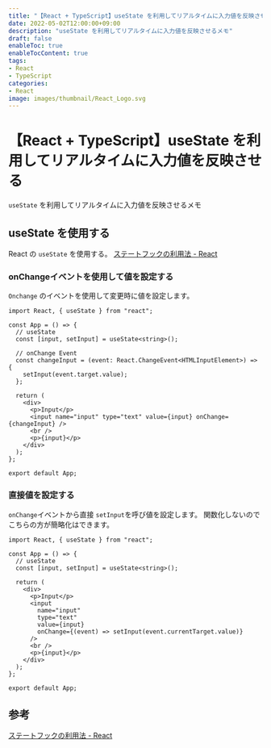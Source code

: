 ```yaml
---
title: "【React + TypeScript】useState を利用してリアルタイムに入力値を反映させる"
date: 2022-05-02T12:00:00+09:00
description: "useState を利用してリアルタイムに入力値を反映させるメモ"
draft: false
enableToc: true
enableTocContent: true
tags: 
- React
- TypeScript
categories: 
- React
image: images/thumbnail/React_Logo.svg
---
```


# 【React + TypeScript】useState を利用してリアルタイムに入力値を反映させる
`useState` を利用してリアルタイムに入力値を反映させるメモ

## useState を使用する
React の `useState` を使用する。
<a href="https://ja.reactjs.org/docs/hooks-state.html" target="_blank" rel="nofollow noopener">ステートフックの利用法 - React</a>

### onChangeイベントを使用して値を設定する
`Onchange` のイベントを使用して変更時に値を設定します。
```javascript:src/App.tsx
import React, { useState } from "react";

const App = () => {
  // useState
  const [input, setInput] = useState<string>();

  // onChange Event
  const changeInput = (event: React.ChangeEvent<HTMLInputElement>) => {
    setInput(event.target.value);
  };

  return (
    <div>
      <p>Input</p>
      <input name="input" type="text" value={input} onChange={changeInput} />
      <br />
      <p>{input}</p>
    </div>
  );
};

export default App;
```

### 直接値を設定する
`onChange`イベントから直接 `setInput`を呼び値を設定します。
関数化しないのでこちらの方が簡略化はできます。
```javascript:src/App.tsx
import React, { useState } from "react";

const App = () => {
  // useState
  const [input, setInput] = useState<string>();

  return (
    <div>
      <p>Input</p>
      <input
        name="input"
        type="text"
        value={input}
        onChange={(event) => setInput(event.currentTarget.value)}
      />
      <br />
      <p>{input}</p>
    </div>
  );
};

export default App;
```

## 参考
<a href="https://ja.reactjs.org/docs/hooks-state.html" target="_blank" rel="nofollow noopener">ステートフックの利用法 - React</a>
